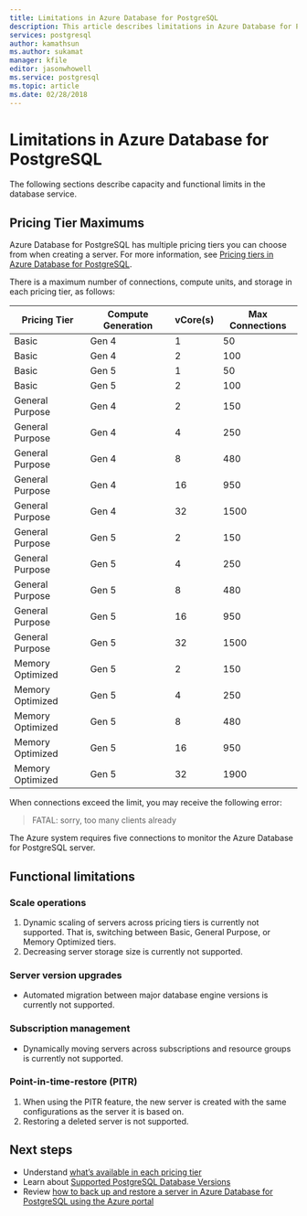 ```yaml
---
title: Limitations in Azure Database for PostgreSQL
description: This article describes limitations in Azure Database for PostgreSQL, such as number of connection and storage engine options.
services: postgresql
author: kamathsun
ms.author: sukamat
manager: kfile
editor: jasonwhowell
ms.service: postgresql
ms.topic: article
ms.date: 02/28/2018
---
```

# Limitations in Azure Database for PostgreSQL
The following sections describe capacity and functional limits in the database service.

## Pricing Tier Maximums
Azure Database for PostgreSQL has multiple pricing tiers you can choose from when creating a server. For more information, see [Pricing tiers in Azure Database for PostgreSQL](concepts-pricing-tiers.md).  

There is a maximum number of connections, compute units, and storage in each pricing tier, as follows: 

|Pricing Tier| Compute Generation| vCore(s)| Max Connections |
|---|---|---|---|
|Basic| Gen 4| 1| 50 |
|Basic| Gen 4| 2| 100 |
|Basic| Gen 5| 1| 50 |
|Basic| Gen 5| 2| 100 |
|General Purpose| Gen 4| 2| 150|
|General Purpose| Gen 4| 4| 250|
|General Purpose| Gen 4| 8| 480|
|General Purpose| Gen 4| 16| 950|
|General Purpose| Gen 4| 32| 1500|
|General Purpose| Gen 5| 2| 150|
|General Purpose| Gen 5| 4| 250|
|General Purpose| Gen 5| 8| 480|
|General Purpose| Gen 5| 16| 950|
|General Purpose| Gen 5| 32| 1500|
|Memory Optimized| Gen 5| 2| 150|
|Memory Optimized| Gen 5| 4| 250|
|Memory Optimized| Gen 5| 8| 480|
|Memory Optimized| Gen 5| 16| 950|
|Memory Optimized| Gen 5| 32| 1900|

When connections exceed the limit, you may receive the following error:
> FATAL:  sorry, too many clients already

The Azure system requires five connections to monitor the Azure Database for PostgreSQL server. 

## Functional limitations
### Scale operations
1.	Dynamic scaling of servers across pricing tiers is currently not supported. That is, switching between Basic, General Purpose, or Memory Optimized tiers.
2.	Decreasing server storage size is currently not supported.

### Server version upgrades
- Automated migration between major database engine versions is currently not supported.

### Subscription management
- Dynamically moving servers across subscriptions and resource groups is currently not supported.

### Point-in-time-restore (PITR)
1.	When using the PITR feature, the new server is created with the same configurations as the server it is based on.
2.	Restoring a deleted server is not supported.

## Next steps
- Understand [what’s available in each pricing tier](concepts-pricing-tiers.md)
- Learn about [Supported PostgreSQL Database Versions](concepts-supported-versions.md)
- Review [how to back up and restore a server in Azure Database for PostgreSQL using the Azure portal](howto-restore-server-portal.md)
